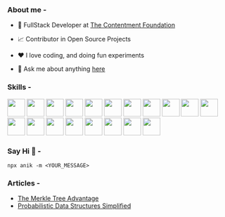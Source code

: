 <!-- <p align="center"><a href="https://github.com/anik-ghosh-au7"><img width="50%" height="75px" src="./assets/hello-text.png" /></a></p> -->

### About me -

- 💼 FullStack Developer at [The Contentment Foundation](https://contentment.org/team/Anik)

- 📈 Contributor in Open Source Projects

- ❤️ I love coding, and doing fun experiments

- 💬 Ask me about anything [here](https://github.com/anik-ghosh-au7/anik-ghosh-au7/issues)

### Skills -

<p float="left">
    <img src="https://res.cloudinary.com/anik/image/upload/v1670345577/github-skills/html_f4bi7w.svg" style="height: 40px; width: 40px;" />
    <img src="https://res.cloudinary.com/anik/image/upload/v1670345576/github-skills/css_ly5kyk.svg" style="height: 40px; width: 40px;" />
    <img src="https://res.cloudinary.com/anik/image/upload/v1670345577/github-skills/javascript_tqu5up.svg" style="height: 40px; width: 40px;" />
    <img src="https://res.cloudinary.com/anik/image/upload/v1670345579/github-skills/typescript_bjoe4n.svg" style="height: 40px; width: 40px;" />
    <img src="https://res.cloudinary.com/anik/image/upload/v1670345579/github-skills/react-js_pyzswo.svg" style="height: 40px; width: 40px;" />
    <img src="https://res.cloudinary.com/anik/image/upload/v1670345578/github-skills/next-js_lfpyhn.svg" style="height: 40px; width: 40px;" />
    <img src="https://res.cloudinary.com/anik/image/upload/v1670345580/github-skills/vue-js_cjryc6.svg" style="height: 40px; width: 40px;" />
    <img src="https://res.cloudinary.com/anik/image/upload/v1670345579/github-skills/svelte_tewbt5.svg" style="height: 40px; width: 40px;" />
    <img src="https://res.cloudinary.com/anik/image/upload/v1670345575/github-skills/angular_lyaqwk.svg" style="height: 40px; width: 40px;" />
    <img src="https://res.cloudinary.com/anik/image/upload/v1670345576/github-skills/graphql_obtpfe.svg" style="height: 40px; width: 40px;" />
    <img src="https://res.cloudinary.com/anik/image/upload/v1670345577/github-skills/node-js_ej1y8t.svg" style="height: 40px; width: 40px;" />
    <img src="https://res.cloudinary.com/anik/image/upload/v1670345575/github-skills/go-lang_xtg3k6.svg" style="height: 40px; width: 40px;" />
    <img src="https://res.cloudinary.com/anik/image/upload/v1670345579/github-skills/rust_rkaqvb.svg" style="height: 40px; width: 40px;" />
    <img src="https://res.cloudinary.com/anik/image/upload/v1670345579/github-skills/python_ookmqh.svg" style="height: 40px; width: 40px;" />
    <img src="https://res.cloudinary.com/anik/image/upload/v1670345575/github-skills/dart_vjy75h.svg" style="height: 40px; width: 40px;" />
    <img src="https://res.cloudinary.com/anik/image/upload/v1670345575/github-skills/flutter_hwekus.svg" style="height: 40px; width: 40px;" />
    <img src="https://res.cloudinary.com/anik/image/upload/v1670345579/github-skills/react-native_levozm.svg" style="height: 40px; width: 40px;" />
    <img src="https://res.cloudinary.com/anik/image/upload/v1670345577/github-skills/postgres-sql_kpxclu.svg" style="height: 40px; width: 40px;" />
    <img src="https://res.cloudinary.com/anik/image/upload/v1670345577/github-skills/mongo-db_l5kng3.svg" style="height: 40px; width: 40px;" />
</p>

<!-- ### Stats -

<p float="left" align="center">
<img align="center" src="https://github-readme-stats.vercel.app/api?username=anik-ghosh-au7&hide=stars&show_icons=true&include_all_commits=true&hide_border=true&count_private=true&show_icons=true&theme=onedark" alt="Anik's github stats" width="430" />
<img align="center" src="https://streak-stats.demolab.com/?user=anik-ghosh-au7&theme=onedark&hide_border=true" alt="Anik's github streak" width="370" />
</p>

<p align="center">
<img src="https://github-profile-trophy.vercel.app/?username=anik-ghosh-au7&theme=onedark&no-frame=true&row=1&&margin-w=30">
</p> -->

<!-- ### Know more -

    npx anik -->

<!-- ### [Resume](https://github.com/anik-ghosh-au7/anik-ghosh-au7/blob/main/assets/resume.pdf) -

    npx anik -r -->

### Say Hi 👋 -

    npx anik -m <YOUR_MESSAGE>
    
### Articles -
- [The Merkle Tree Advantage](https://medium.com/@tech.anikghosh/merkle-trees-c225b1098acf)
- [Probabilistic Data Structures Simplified](https://medium.com/@tech.anikghosh/probabilistic-data-structures-db5d238008eb)
